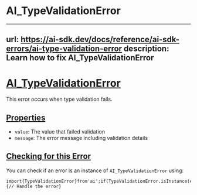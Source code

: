 # AI_TypeValidationError


---
url: https://ai-sdk.dev/docs/reference/ai-sdk-errors/ai-type-validation-error
description: Learn how to fix AI_TypeValidationError
---


# [AI\_TypeValidationError](#ai_typevalidationerror)


This error occurs when type validation fails.


## [Properties](#properties)


-   `value`: The value that failed validation
-   `message`: The error message including validation details


## [Checking for this Error](#checking-for-this-error)


You can check if an error is an instance of `AI_TypeValidationError` using:

```
import{TypeValidationError}from'ai';if(TypeValidationError.isInstance(error)){// Handle the error}
```
